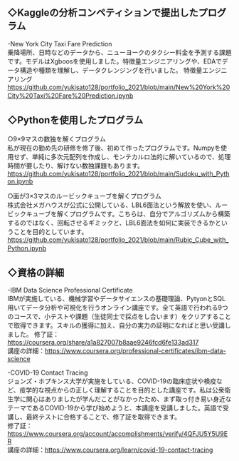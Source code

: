 ## ◇Kaggleの分析コンペティションで提出したプログラム
-New York City Taxi Fare Prediction  
乗降場所、日時などのデータから、ニューヨークのタクシー料金を予測する課題です。モデルはXgboosを使用しました。特徴量エンジニアリングや、EDAでデータ構造や種類を理解し、データクレンジングを行いました。
特徴量エンジニアリング  
https://github.com/yukisato128/portfolio_2021/blob/main/New%20York%20City%20Taxi%20Fare%20Prediction.ipynb
　　
　　
## ◇Pythonを使用したプログラム
○9×9マスの数独を解くプログラム  
私が現在の勤め先の研修を修了後、初めて作ったプログラムです。Numpyを使用せず、単純に多次元配列を作成し、モンテカルロ法的に解いているので、処理時間が要したり、解けない数独課題もあります。  
https://github.com/yukisato128/portfolio_2021/blob/main/Sudoku_with_Python.ipynb

○面が3×3マスのルービックキューブを解くプログラム  
株式会社メガハウスが公式に公開している、LBL6面法という解放を使い、ルービックキューブを解くプログラムです。こちらは、自分でアルゴリズムから構築するのではなく、回転させるギミックと、LBL6面法を如何に実装できるかということを目的としています。  
https://github.com/yukisato128/portfolio_2021/blob/main/Rubic_Cube_with_Python.ipynb
　　
　　
## ◇資格の詳細
-IBM Data Science Professional Certificate  
IBMが実施している、機械学習やデータサイエンスの基礎理論、PytyonとSQL用いてデータ分析や可視化を行うオンライン講座です。全て英語で行われる9つのコースで、小テストや課題（生徒同士で採点をし合います）をクリアすることで取得できます。スキルの獲得に加え、自分の実力の証明になればと思い受講しました。
修了証：https://coursera.org/share/a1a827007b8aae9246fcd6fe133ad317  
講座の詳細：https://www.coursera.org/professional-certificates/ibm-data-science  

-COVID-19 Contact Tracing  
ジョンズ・ホプキンス大学が実施をしている、COVID-19の臨床症状や検疫など、疫学的な視点からの正しく理解することを目的とした講座です。私は公衆衛生学に関心はありましたが学んだことがなかったため、まず取っ付き易い身近なテーマであるCOVID-19から学び始めようと、本講座を受講しました。英語で受講し、最終テストに合格することで、修了証を取得できます。  
修了証：https://www.coursera.org/account/accomplishments/verify/4QFJU5Y5U9ER  
講座の詳細：https://www.coursera.org/learn/covid-19-contact-tracing  


